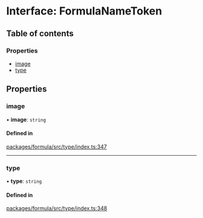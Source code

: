 # Interface: FormulaNameToken

## Table of contents

### Properties

- [image](FormulaNameToken.md#image)
- [type](FormulaNameToken.md#type)

## Properties

### <a id="image" name="image"></a> image

• **image**: `string`

#### Defined in

[packages/formula/src/type/index.ts:347](https://github.com/mashcard/mashcard/blob/main/packages/formula/src/type/index.ts#L347)

___

### <a id="type" name="type"></a> type

• **type**: `string`

#### Defined in

[packages/formula/src/type/index.ts:348](https://github.com/mashcard/mashcard/blob/main/packages/formula/src/type/index.ts#L348)
